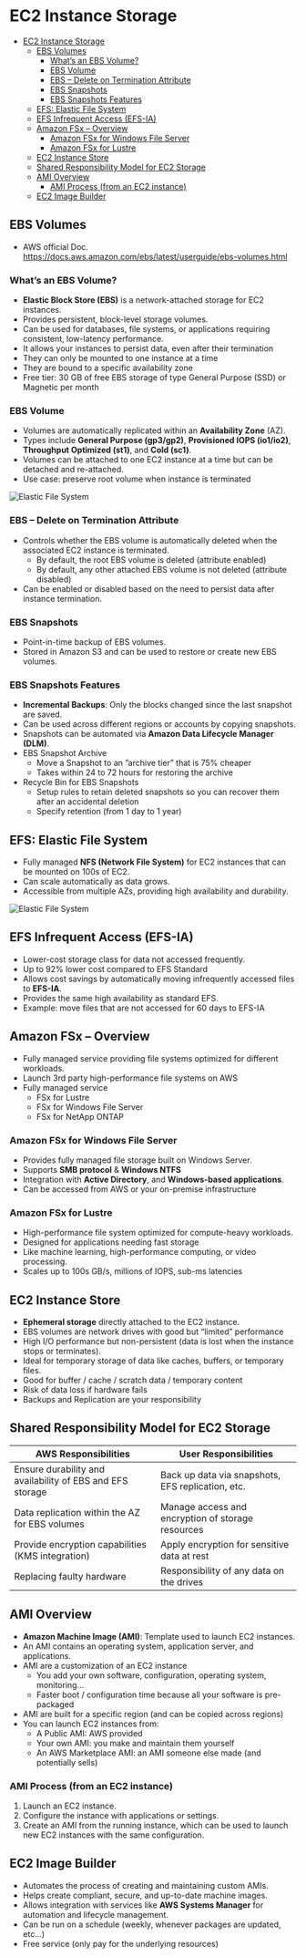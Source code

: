 # EC2 Instance Storage

- [EC2 Instance Storage](#ec2-instance-storage)
  - [EBS Volumes](#ebs-volumes)
    - [What’s an EBS Volume?](#whats-an-ebs-volume)
    - [EBS Volume](#ebs-volume)
    - [EBS – Delete on Termination Attribute](#ebs--delete-on-termination-attribute)
    - [EBS Snapshots](#ebs-snapshots)
    - [EBS Snapshots Features](#ebs-snapshots-features)
  - [EFS: Elastic File System](#efs-elastic-file-system)
  - [EFS Infrequent Access (EFS-IA)](#efs-infrequent-access-efs-ia)
  - [Amazon FSx – Overview](#amazon-fsx--overview)
    - [Amazon FSx for Windows File Server](#amazon-fsx-for-windows-file-server)
    - [Amazon FSx for Lustre](#amazon-fsx-for-lustre)
  - [EC2 Instance Store](#ec2-instance-store)
  - [Shared Responsibility Model for EC2 Storage](#shared-responsibility-model-for-ec2-storage)
  - [AMI Overview](#ami-overview)
    - [AMI Process (from an EC2 instance)](#ami-process-from-an-ec2-instance)
  - [EC2 Image Builder](#ec2-image-builder)

## EBS Volumes

- AWS official Doc. <https://docs.aws.amazon.com/ebs/latest/userguide/ebs-volumes.html>

### What’s an EBS Volume?

- **Elastic Block Store (EBS)** is a network-attached storage for EC2 instances.
- Provides persistent, block-level storage volumes.
- Can be used for databases, file systems, or applications requiring consistent, low-latency performance.
- It allows your instances to persist data, even after their termination
- They can only be mounted to one instance at a time
- They are bound to a specific availability zone
- Free tier: 30 GB of free EBS storage of type General Purpose (SSD) or Magnetic per month

### EBS Volume

- Volumes are automatically replicated within an **Availability Zone** (AZ).
- Types include **General Purpose (gp3/gp2)**, **Provisioned IOPS (io1/io2)**, **Throughput Optimized (st1)**, and **Cold (sc1)**.
- Volumes can be attached to one EC2 instance at a time but can be detached and re-attached.
- Use case: preserve root volume when instance is terminated

![Elastic File System](../images/EBS.png)

### EBS – Delete on Termination Attribute

- Controls whether the EBS volume is automatically deleted when the associated EC2 instance is terminated.
  - By default, the root EBS volume is deleted (attribute enabled)
  - By default, any other attached EBS volume is not deleted (attribute disabled)
- Can be enabled or disabled based on the need to persist data after instance termination.

### EBS Snapshots

- Point-in-time backup of EBS volumes.
- Stored in Amazon S3 and can be used to restore or create new EBS volumes.

### EBS Snapshots Features

- **Incremental Backups**: Only the blocks changed since the last snapshot are saved.
- Can be used across different regions or accounts by copying snapshots.
- Snapshots can be automated via **Amazon Data Lifecycle Manager (DLM)**.
- EBS Snapshot Archive
  - Move a Snapshot to an ”archive tier” that is 75% cheaper
  - Takes within 24 to 72 hours for restoring the archive
- Recycle Bin for EBS Snapshots
  - Setup rules to retain deleted snapshots so you can recover them after an accidental deletion
  - Specify retention (from 1 day to 1 year)

## EFS: Elastic File System

- Fully managed **NFS (Network File System)** for EC2 instances that can be mounted on 100s of EC2.
- Can scale automatically as data grows.
- Accessible from multiple AZs, providing high availability and durability.

![Elastic File System](../images/EFS.png)

## EFS Infrequent Access (EFS-IA)

- Lower-cost storage class for data not accessed frequently.
- Up to 92% lower cost compared to EFS Standard
- Allows cost savings by automatically moving infrequently accessed files to **EFS-IA**.
- Provides the same high availability as standard EFS.
- Example: move files that are not accessed for 60 days to EFS-IA

## Amazon FSx – Overview

- Fully managed service providing file systems optimized for different workloads.
- Launch 3rd party high-performance file systems on AWS
- Fully managed service
  - FSx for Lustre
  - FSx for Windows File Server
  - FSx for NetApp ONTAP

### Amazon FSx for Windows File Server

- Provides fully managed file storage built on Windows Server.
- Supports **SMB protocol** & **Windows NTFS**
- Integration with **Active Directory**, and **Windows-based applications**.
- Can be accessed from AWS or your on-premise infrastructure

### Amazon FSx for Lustre

- High-performance file system optimized for compute-heavy workloads.
- Designed for applications needing fast storage
- Like machine learning, high-performance computing, or video processing.
- Scales up to 100s GB/s, millions of IOPS, sub-ms latencies

## EC2 Instance Store

- **Ephemeral storage** directly attached to the EC2 instance.
- EBS volumes are network drives with good but “limited” performance
- High I/O performance but non-persistent (data is lost when the instance stops or terminates).
- Ideal for temporary storage of data like caches, buffers, or temporary files.
- Good for buffer / cache / scratch data / temporary content
- Risk of data loss if hardware fails
- Backups and Replication are your responsibility

## Shared Responsibility Model for EC2 Storage

| **AWS Responsibilities**                                  | **User Responsibilities**                         |
| --------------------------------------------------------- | ------------------------------------------------- |
| Ensure durability and availability of EBS and EFS storage | Back up data via snapshots, EFS replication, etc. |
| Data replication within the AZ for EBS volumes            | Manage access and encryption of storage resources |
| Provide encryption capabilities (KMS integration)         | Apply encryption for sensitive data at rest       |
| Replacing faulty hardware                                 | Responsibility of any data on the drives          |

## AMI Overview

- **Amazon Machine Image (AMI)**: Template used to launch EC2 instances.
- An AMI contains an operating system, application server, and applications.
- AMI are a customization of an EC2 instance
  - You add your own software, configuration, operating system, monitoring…
  - Faster boot / configuration time because all your software is pre-packaged
- AMI are built for a specific region (and can be copied across regions)
- You can launch EC2 instances from:
  - A Public AMI: AWS provided
  - Your own AMI: you make and maintain them yourself
  - An AWS Marketplace AMI: an AMI someone else made (and potentially sells)

### AMI Process (from an EC2 instance)

1. Launch an EC2 instance.
2. Configure the instance with applications or settings.
3. Create an AMI from the running instance, which can be used to launch new EC2 instances with the same configuration.

## EC2 Image Builder

- Automates the process of creating and maintaining custom AMIs.
- Helps create compliant, secure, and up-to-date machine images.
- Allows integration with services like **AWS Systems Manager** for automation and lifecycle management.
- Can be run on a schedule (weekly, whenever packages are updated, etc…)
- Free service (only pay for the underlying resources)
